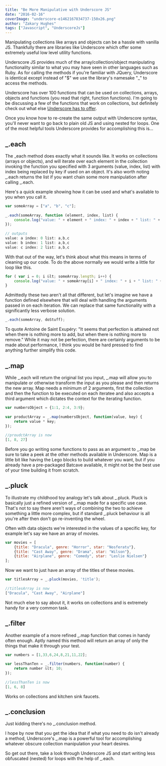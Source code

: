 ```yaml
---
title: "Be More Manipulative with Underscore JS"
date: "2016-02-16"
coverImage: "underscore-e1462167834737-150x26.png"
author: "Zakary Hughes"
tags: ["Javascript", "UnderscoreJs"]
---
```


Manipulating collections like arrays and objects can be a hassle with vanilla JS. Thankfully there are libraries like Underscore which offer some extremely useful low level utility functions.

Underscore JS provides much of the array/collection/object manipulating functionality similar to what you may have seen in other languages such as Ruby. As for calling the methods if you're familiar with JQuery, Underscore is identical except instead of "$" we use the library's namesake "\_" to access the methods.

Underscore has over 100 functions that can be used on collections, arrays, objects and functions (you read that right, function functions). I'm going to be discussing a few of the functions that work on collections, but definitely check out what else [Underscore has to offer](http://underscorejs.org/).

Once you know how to re-create the same output with Underscore syntax, you'll never want to go back to plain old JS and using nested for loops. One of the most helpful tools Underscore provides for accomplishing this is...

## \_.each

The \_each method does exactly what it sounds like. It works on collections (arrays or objects), and will iterate over each element in the collection invoking the function you specified with 3 arguments (value, index, list) with index being replaced by key if used on an object. It's also worth noting \_.each returns the list if you want chain some more manipulation after calling \_.each.

Here's a quick example showing how it can be used and what's available to you when you call it.

```javascript
var someArray = ["a", "b", "c"];
 
_.each(someArray, function (element, index, list) {
    console.log("value: " + element + " index: " + index + " list: " + list)
});
 
// outputs
value: a index: 0 list: a,b,c
value: b index: 1 list: a,b,c
value: c index: 2 list: a,b,c
```

With that out of the way, let's think about what this means in terms of cleaning up our code. To do the above normally we would write a little for loop like this.

```javascript
for ( var i = 0; i &lt; someArray.length; i++) {
    console.log("value: " + someArray[i] + " index: " + i + " list: " + someArray);
}
```  
Admittedly these two aren't all that different, but let's imagine we have a function defined elsewhere that will deal with handling the arguments passed in on each iteration. We can replace that same functionality with a significantly less verbose solution.

```javascript
_.each(someArray, doStuff);
```  
  
To quote Antoine de Saint Exupéry: "It seems that perfection is attained not when there is nothing more to add, but when there is nothing more to remove." While it may not be perfection, there are certainly arguments to be made about performance, I think you would be hard pressed to find anything further simplify this code.

## \_.map

While \_.each will return the original list you input, \_.map will allow you to manipulate or otherwise transform the input as you please and then returns the new array. Map needs a minimum of 2 arguments, first the collection and then the function to be executed on each iteratee and also accepts a third argument which dictates the context for the iterating function.

```javascript
var numbersObject = {1:1, 2:4, 3:9};
 
var productArray = _.map(numbersObject, function(value, key) {
    return value * key;
});
 
//proudctArray is now
[1, 8, 27]
```  

Before you go writing some functions to pass as an argument to \_.map be sure to take a peek at the other methods available in Underscore. Map is a little bit like having the Lego blocks to build whatever you want, but if you already have a pre-packaged Batcave available, it might not be the best use of your time building it from scratch.

## \_.pluck

To illustrate my childhood toy analogy let's talk about \_.pluck. Pluck is basically just a refined version of \_.map made for a specific use case. That's not to say there aren't ways of combining the two to achieve something a little more complex, but if standard \_.pluck behaviour is all you're after then don't go re-inventing the wheel.

Often with data objects we're interested in the values of a specific key, for example let's say we have an array of movies.

```javascript
var movies = [
    {title: "Dracula", genre: "Horror", star: "Nosferatu"},
    {title: "Cast Away", genre: "Drama", star: "Wilson"},
    {title: "Airplane", genre: "Comedy", star: "Leslie Nielsen"}
];
```  

Now we want to just have an array of the titles of these movies.

```javascript
var titlesArray = _.pluck(movies, 'title');
 
//titlesArray is now
["Dracula", "Cast Away", "Airplane"]
```  
  
Not much else to say about it, it works on collections and is extremely handy for a very common task.

## \_.filter

Another example of a more refined \_.map function that comes in handy often enough. Aptly named this method will return an array of only the things that make it through your test.

```javascript
var numbers = [1,33,6,24,8,21,11,22];
 
var lessThanTen = _.filter(numbers, function(number) {
    return number &lt; 10;
});
 
//lessThanTen is now
[1, 6, 8]
```  
Works on collections and kitchen sink faucets.

## \_.conclusion

Just kidding there's no \_.conclusion method.

I hope by now that you get the idea that if what you need to do isn't already a method, Underscore's \_.map is a powerful tool for accomplishing whatever obscure collection manipulation your heart desires.

So get out there, take a look through Underscore JS and start writing less obfuscated (nested) for loops with the help of \_.each.
